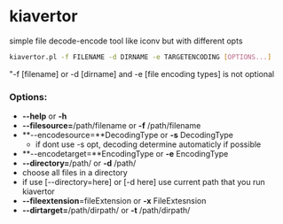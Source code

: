 # kiavertor

simple file decode-encode tool like iconv but with different opts

```sh
kiavertor.pl -f FILENAME -d DIRNAME -e TARGETENCODING [OPTIONS...]
```

"-f [filename] or -d [dirname]  and -e [file encoding types] is not optional

### Options:

* **--help** or **-h**
* **--filesource=**/path/filename or **-f** /path/filename
* **--encodesource=**DecodingType or **-s** DecodingType
  * if dont use -s opt, decoding determine automaticly if possible
* **--encodetarget=**EncodingType or **-e** EncodingType
* **--directory=**/path/ or **-d** /path/
 * choose all files in a directory
 * if use [--directory=here] or [-d here] use current path that you run kiavertor
* **--fileextension**=fileExtension or **-x** FileExtesnsion
* **--dirtarget=**/path/dirpath/ or **-t** /path/dirpath/
                                                        

